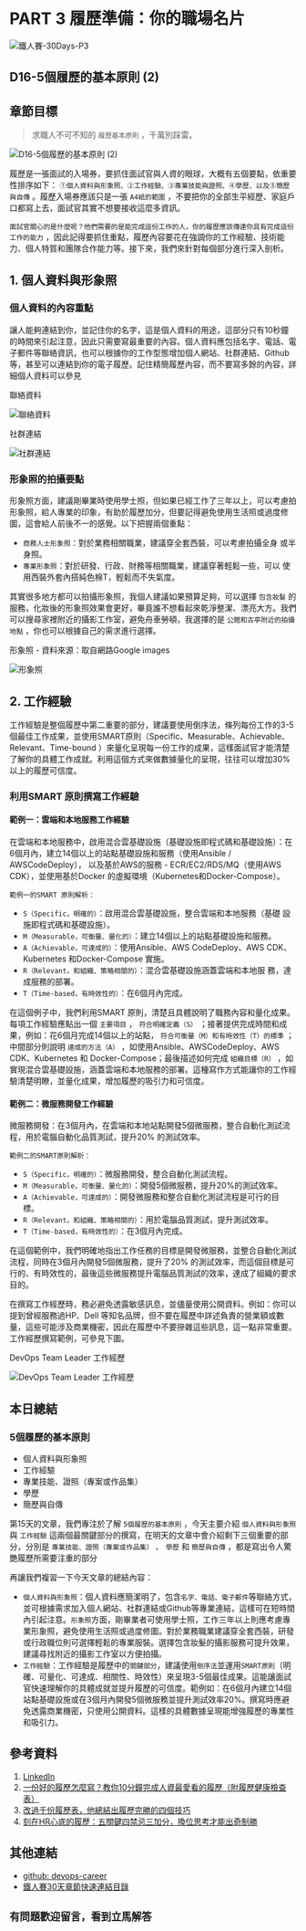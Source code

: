 # PART 3 履歷準備：你的職場名片

![鐵人賽-30Days-P3](https://github.com/qwedsazxc78/devops-career/raw/main/docs/img/30Days-P3.png)

## D16-5個履歷的基本原則 (2)

## 章節目標

> 求職人不可不知的 `履歷基本原則` ，千萬別踩雷。

![D16-5個履歷的基本原則 (2)](https://github.com/qwedsazxc78/devops-career/raw/main/docs/img/D15.png)

履歷是一張面試的入場券，要抓住面試官與人資的眼球，大概有五個要點，依重要性排序如下： `①個人資料與形象照、②工作經驗、③專業技能與證照、④學歷、以及⑤簡歷與自傳` 。履歷入場券應該只是一張 `A4紙的範圍` ，不要把你的全部生平經歷、家庭戶口都寫上去，面試官其實不想要接收這麼多資訊。

`面試官關心的是什麼呢？他們需要的是能完成這份工作的人，你的履歷應該傳達你具有完成這份工作的能力` ，因此記得要抓住重點，履歷內容要花在強調你的工作經驗、技術能力、個人特質和團隊合作能力等。接下來，我們來針對每個部分進行深入剖析。

## 1. 個人資料與形象照

### 個人資料的內容重點

讓人能夠連結到你，並記住你的名字，這是個人資料的用途，這部分只有10秒鐘的時間來引起注意，因此只需要寫最重要的內容。個人資料應包括名字、電話、電子郵件等聯絡資訊，也可以根據你的工作型態增加個人網站、社群連結、Github 等，甚至可以連結到你的電子履歷。記住精簡履歷內容，而不要寫多餘的內容，詳細個人資料可以參見

聯絡資料

![聯絡資料](https://github.com/qwedsazxc78/devops-career/raw/main/docs/img/D15-1.png)

社群連結

![社群連結](https://github.com/qwedsazxc78/devops-career/raw/main/docs/img/D15-2.png)

### 形象照的拍攝要點

形象照方面，建議剛畢業時使用學士照，但如果已經工作了三年以上，可以考慮拍形象照，給人專業的印象，有助於履歷加分，但要記得避免使用生活照或過度修圖，這會給人前後不一的感覺。以下把握兩個重點：

* `商務人士形象照`：對於業務相關職業，建議穿全套西裝，可以考慮拍攝全身
或半身照。
* `專業形象照`：對於研發、行政、財務等相關職業，建議穿著輕鬆一些，可以
使用西裝外套內搭純色棉T，輕鬆而不失氣度。

其實很多地方都可以拍攝形象照，我個人建議如果預算足夠，可以選擇 `包含妝髮` 的服務，化妝後的形象照效果會更好，畢竟誰不想看起來乾淨整潔、漂亮大方。我們可以搜尋家裡附近的攝影工作室，避免舟車勞頓，我選擇的是 `公館和古亭附近的拍攝地點` ，你也可以根據自己的需求進行選擇。

形象照 - 資料來源：取自網路Google images

![形象照](https://github.com/qwedsazxc78/devops-career/raw/main/docs/img/D15-2.png)

## 2. 工作經驗

工作經驗是整個履歷中第二重要的部分，建議要使用倒序法，條列每份工作的3-5個最佳工作成果，並使用SMART原則（Specific、Measurable、Achievable、Relevant、Time-bound ）來量化呈現每一份工作的成果，這樣面試官才能清楚了解你的具體工作成就。利用這個方式來做數據量化的呈現，往往可以增加30%以上的履歷可信度。

### 利用SMART 原則撰寫工作經驗

#### 範例一：雲端和本地服務工作經驗

在雲端和本地服務中，啟用混合雲基礎設施（基礎設施即程式碼和基礎設施）：在6個月內，建立14個以上的站點基礎設施和服務（使用Ansible / AWSCodeDeploy）， 以及基於AWS的服務 - ECR/EC2/RDS/MQ（使用AWS CDK），並使用基於Docker 的虛擬環境（Kubernetes和Docker-Compose）。

 `範例一的SMART 原則解析：`

* `S（Specific，明確的）`：啟用混合雲基礎設施，整合雲端和本地服務（基礎
設施即程式碼和基礎設施）。
* `M（Measurable，可衡量、量化的）`：建立14個以上的站點基礎設施和服務。
* `A（Achievable，可達成的）`：使用Ansible、AWS CodeDeploy、AWS CDK、
Kubernetes 和Docker-Compose 實施。
* `R（Relevant，和組織、策略相關的）`：混合雲基礎設施涵蓋雲端和本地服
務，達成服務的部署。
* `T（Time-based，有時效性的）`：在6個月內完成。

在這個例子中，我們利用SMART 原則，清楚且具體說明了職務內容和量化成果。每項工作經驗應點出一個 `主要項目` ， `符合明確定義（S）` ；接著提供完成時間和成果，例如：花6個月完成14個以上的站點， `符合可衡量（M）和有時效性（T）的標準` ；中間部分則說明 `達成的方法（A）` ，如使用Ansible、AWSCodeDeploy、AWS CDK、Kubernetes 和 Docker-Compose；最後描述如何完成 `組織目標（R）` ，如實現混合雲基礎設施，涵蓋雲端和本地服務的部署。這種寫作方式能讓你的工作經驗清楚明瞭，並量化成果，增加履歷的吸引力和可信度。

#### 範例二：微服務開發工作經驗

微服務開發：在3個月內，在雲端和本地站點開發5個微服務，整合自動化測試流程，用於電腦自動化品質測試，提升20% 的測試效率。

 `範例二的SMART原則解析：`

* `S（Specific，明確的）`：微服務開發，整合自動化測試流程。
* `M（Measurable，可衡量、量化的）`：開發5個微服務，提升20%的測試效率。
* `A（Achievable，可達成的）`：開發微服務和整合自動化測試流程是可行的目
標。
* `R（Relevant，和組織、策略相關的）`：用於電腦品質測試，提升測試效率。
* `T（Time-based，有時效性的）`：在3個月內完成。

在這個範例中，我們明確地指出工作任務的目標是開發微服務，並整合自動化測試流程，同時在3個月內開發5個微服務，提升了20% 的測試效率，而這個目標是可行的、有時效性的，最後這些微服務提升電腦品質測試的效率，達成了組織的要求目的。

在撰寫工作經歷時，務必避免透露敏感訊息，並儘量使用公開資料。例如：你可以提到曾經服務過HP、Dell 等知名品牌，但不要在履歷中詳述負責的營業額或數量，這些可能涉及商業機密，因此在履歷中不要摻雜這些訊息，這一點非常重要。工作經歷撰寫範例，可參見下圖。

DevOps Team Leader 工作經歷

![DevOps Team Leader 工作經歷](https://github.com/qwedsazxc78/devops-career/raw/main/docs/img/D15-4.png)

## 本日總結

### 5個履歷的基本原則

* 個人資料與形象照
* 工作經驗
* 專業技能、證照（專案或作品集）
* 學歷
* 簡歷與自傳

第15天的文章，我們專注於了解 `5個履歷的基本原則` ，今天主要介紹 `個人資料與形象照` 與 `工作經驗` 這兩個最關鍵部分的撰寫，在明天的文章中會介紹剩下三個重要的部分，分別是 `專業技能、證照（專案或作品集）` 、 `學歷` 和 `簡歷與自傳` ，都是寫出令人驚艷履歷所需要注重的部分

再讓我們複習一下今天文章的總結內容：

* `個人資料與形象照`：個人資料應簡潔明了，包含`名字、電話、電子郵件`等聯絡方式，並可根據需求加入個人網站、社群連結或Github等專業連結，這樣可在短時間內引起注意。`形象照`方面，剛畢業者可使用學士照，工作三年以上則應考慮專業形象照，避免使用生活照或過度修圖。對於業務職業建議穿全套西裝，研發或行政職位則可選擇輕鬆的專業服裝。選擇包含妝髮的攝影服務可提升效果，建議尋找附近的攝影工作室以方便拍攝。
* `工作經驗`：工作經驗是履歷中的`關鍵部分`，建議使用`倒序法`並運用`SMART原則`（明確、可量化、可達成、相關性、時效性）來呈現3-5個最佳成果。這能讓面試官快速理解你的具體成就並提升履歷的可信度。範例如：在6個月內建立14個站點基礎設施或在3個月內開發5個微服務並提升測試效率20%。撰寫時應避免透露商業機密，只使用公開資料。這樣的具體數據呈現能增強履歷的專業性和吸引力。

## 參考資料

1. [LinkedIn](https://www.linkedin.com)
2. [一份好的履歷怎麼寫？教你10分鐘完成人資最愛看的履歷（附履歷健康檢查表）](https://www.yourator.co/articles/152)
3. [改過千份履歷表，他總結出履歷完勝的四個技巧](https://blog.104.com.tw/4-ways-to-improve-your-resume/)
4. [刻在HR心底的履歷：五關鍵四禁忌三加分，換位思考才能出奇制勝](https://hahow.in/contents/articles/62c553a34d62de000792574f)

## 其他連結

* [github: devops-career](https://github.com/qwedsazxc78/devops-career/tree/main)
* [鐵人賽30天章節快速連結目錄](https://ithelp.ithome.com.tw/articles/10351094)

## `有問題歡迎留言，看到立馬解答`

